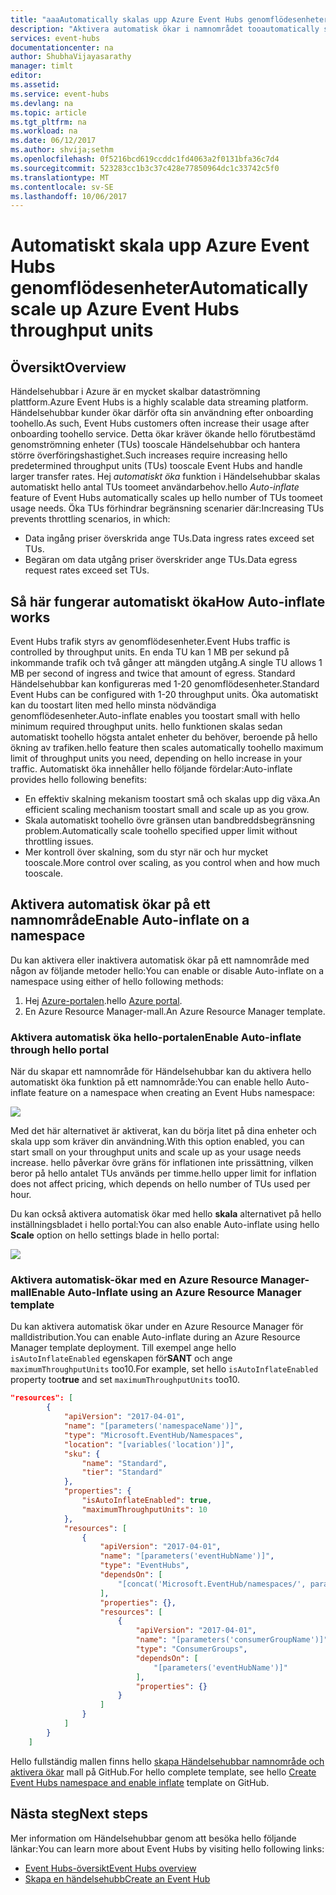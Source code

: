 ```yaml
---
title: "aaaAutomatically skalas upp Azure Event Hubs genomflödesenheter | Microsoft Docs"
description: "Aktivera automatisk ökar i namnområdet tooautomatically skala upp enheter"
services: event-hubs
documentationcenter: na
author: ShubhaVijayasarathy
manager: timlt
editor: 
ms.assetid: 
ms.service: event-hubs
ms.devlang: na
ms.topic: article
ms.tgt_pltfrm: na
ms.workload: na
ms.date: 06/12/2017
ms.author: shvija;sethm
ms.openlocfilehash: 0f5216bcd619ccddc1fd4063a2f0131bfa36c7d4
ms.sourcegitcommit: 523283cc1b3c37c428e77850964dc1c33742c5f0
ms.translationtype: MT
ms.contentlocale: sv-SE
ms.lasthandoff: 10/06/2017
---
```

# <a name="automatically-scale-up-azure-event-hubs-throughput-units"></a><span data-ttu-id="e924a-103">Automatiskt skala upp Azure Event Hubs genomflödesenheter</span><span class="sxs-lookup"><span data-stu-id="e924a-103">Automatically scale up Azure Event Hubs throughput units</span></span>

## <a name="overview"></a><span data-ttu-id="e924a-104">Översikt</span><span class="sxs-lookup"><span data-stu-id="e924a-104">Overview</span></span>

<span data-ttu-id="e924a-105">Händelsehubbar i Azure är en mycket skalbar dataströmning plattform.</span><span class="sxs-lookup"><span data-stu-id="e924a-105">Azure Event Hubs is a highly scalable data streaming platform.</span></span> <span data-ttu-id="e924a-106">Händelsehubbar kunder ökar därför ofta sin användning efter onboarding toohello.</span><span class="sxs-lookup"><span data-stu-id="e924a-106">As such, Event Hubs customers often increase their usage after onboarding toohello service.</span></span> <span data-ttu-id="e924a-107">Detta ökar kräver ökande hello förutbestämd genomströmning enheter (TUs) tooscale Händelsehubbar och hantera större överföringshastighet.</span><span class="sxs-lookup"><span data-stu-id="e924a-107">Such increases require increasing hello predetermined throughput units (TUs) tooscale Event Hubs and handle larger transfer rates.</span></span> <span data-ttu-id="e924a-108">Hej *automatiskt öka* funktion i Händelsehubbar skalas automatiskt hello antal TUs toomeet användarbehov.</span><span class="sxs-lookup"><span data-stu-id="e924a-108">hello *Auto-inflate* feature of Event Hubs automatically scales up hello number of TUs toomeet usage needs.</span></span> <span data-ttu-id="e924a-109">Öka TUs förhindrar begränsning scenarier där:</span><span class="sxs-lookup"><span data-stu-id="e924a-109">Increasing TUs prevents throttling scenarios, in which:</span></span>

* <span data-ttu-id="e924a-110">Data ingång priser överskrida ange TUs.</span><span class="sxs-lookup"><span data-stu-id="e924a-110">Data ingress rates exceed set TUs.</span></span>
* <span data-ttu-id="e924a-111">Begäran om data utgång priser överskrider ange TUs.</span><span class="sxs-lookup"><span data-stu-id="e924a-111">Data egress request rates exceed set TUs.</span></span>

## <a name="how-auto-inflate-works"></a><span data-ttu-id="e924a-112">Så här fungerar automatiskt öka</span><span class="sxs-lookup"><span data-stu-id="e924a-112">How Auto-inflate works</span></span>

<span data-ttu-id="e924a-113">Event Hubs trafik styrs av genomflödesenheter.</span><span class="sxs-lookup"><span data-stu-id="e924a-113">Event Hubs traffic is controlled by throughput units.</span></span> <span data-ttu-id="e924a-114">En enda TU kan 1 MB per sekund på inkommande trafik och två gånger att mängden utgång.</span><span class="sxs-lookup"><span data-stu-id="e924a-114">A single TU allows 1 MB per second of ingress and twice that amount of egress.</span></span> <span data-ttu-id="e924a-115">Standard Händelsehubbar kan konfigureras med 1-20 genomflödesenheter.</span><span class="sxs-lookup"><span data-stu-id="e924a-115">Standard Event Hubs can be configured with 1-20 throughput units.</span></span> <span data-ttu-id="e924a-116">Öka automatiskt kan du toostart liten med hello minsta nödvändiga genomflödesenheter.</span><span class="sxs-lookup"><span data-stu-id="e924a-116">Auto-inflate enables you toostart small with hello minimum required throughput units.</span></span> <span data-ttu-id="e924a-117">hello funktionen skalas sedan automatiskt toohello högsta antalet enheter du behöver, beroende på hello ökning av trafiken.</span><span class="sxs-lookup"><span data-stu-id="e924a-117">hello feature then scales automatically toohello maximum limit of throughput units you need, depending on hello increase in your traffic.</span></span> <span data-ttu-id="e924a-118">Automatiskt öka innehåller hello följande fördelar:</span><span class="sxs-lookup"><span data-stu-id="e924a-118">Auto-inflate provides hello following benefits:</span></span>

- <span data-ttu-id="e924a-119">En effektiv skalning mekanism toostart små och skalas upp dig växa.</span><span class="sxs-lookup"><span data-stu-id="e924a-119">An efficient scaling mechanism toostart small and scale up as you grow.</span></span>
- <span data-ttu-id="e924a-120">Skala automatiskt toohello övre gränsen utan bandbreddsbegränsning problem.</span><span class="sxs-lookup"><span data-stu-id="e924a-120">Automatically scale toohello specified upper limit without throttling issues.</span></span>
- <span data-ttu-id="e924a-121">Mer kontroll över skalning, som du styr när och hur mycket tooscale.</span><span class="sxs-lookup"><span data-stu-id="e924a-121">More control over scaling, as you control when and how much tooscale.</span></span>

## <a name="enable-auto-inflate-on-a-namespace"></a><span data-ttu-id="e924a-122">Aktivera automatisk ökar på ett namnområde</span><span class="sxs-lookup"><span data-stu-id="e924a-122">Enable Auto-inflate on a namespace</span></span>

<span data-ttu-id="e924a-123">Du kan aktivera eller inaktivera automatisk ökar på ett namnområde med någon av följande metoder hello:</span><span class="sxs-lookup"><span data-stu-id="e924a-123">You can enable or disable Auto-inflate on a namespace using either of hello following methods:</span></span>

1. <span data-ttu-id="e924a-124">Hej [Azure-portalen](https://portal.azure.com).</span><span class="sxs-lookup"><span data-stu-id="e924a-124">hello [Azure portal](https://portal.azure.com).</span></span>
2. <span data-ttu-id="e924a-125">En Azure Resource Manager-mall.</span><span class="sxs-lookup"><span data-stu-id="e924a-125">An Azure Resource Manager template.</span></span>

### <a name="enable-auto-inflate-through-hello-portal"></a><span data-ttu-id="e924a-126">Aktivera automatisk öka hello-portalen</span><span class="sxs-lookup"><span data-stu-id="e924a-126">Enable Auto-inflate through hello portal</span></span>

<span data-ttu-id="e924a-127">När du skapar ett namnområde för Händelsehubbar kan du aktivera hello automatiskt öka funktion på ett namnområde:</span><span class="sxs-lookup"><span data-stu-id="e924a-127">You can enable hello Auto-inflate feature on a namespace when creating an Event Hubs namespace:</span></span>
 
![](./media/event-hubs-auto-inflate/event-hubs-auto-inflate1.png)

<span data-ttu-id="e924a-128">Med det här alternativet är aktiverat, kan du börja litet på dina enheter och skala upp som kräver din användning.</span><span class="sxs-lookup"><span data-stu-id="e924a-128">With this option enabled, you can start small on your throughput units and scale up as your usage needs increase.</span></span> <span data-ttu-id="e924a-129">hello påverkar övre gräns för inflationen inte prissättning, vilken beror på hello antalet TUs används per timme.</span><span class="sxs-lookup"><span data-stu-id="e924a-129">hello upper limit for inflation does not affect pricing, which depends on hello number of TUs used per hour.</span></span>

<span data-ttu-id="e924a-130">Du kan också aktivera automatisk ökar med hello **skala** alternativet på hello inställningsbladet i hello portal:</span><span class="sxs-lookup"><span data-stu-id="e924a-130">You can also enable Auto-inflate using hello **Scale** option on hello settings blade in hello portal:</span></span>
 
![](./media/event-hubs-auto-inflate/event-hubs-auto-inflate2.png)

### <a name="enable-auto-inflate-using-an-azure-resource-manager-template"></a><span data-ttu-id="e924a-131">Aktivera automatisk-ökar med en Azure Resource Manager-mall</span><span class="sxs-lookup"><span data-stu-id="e924a-131">Enable Auto-Inflate using an Azure Resource Manager template</span></span>

<span data-ttu-id="e924a-132">Du kan aktivera automatisk ökar under en Azure Resource Manager för malldistribution.</span><span class="sxs-lookup"><span data-stu-id="e924a-132">You can enable Auto-inflate during an Azure Resource Manager template deployment.</span></span> <span data-ttu-id="e924a-133">Till exempel ange hello `isAutoInflateEnabled` egenskapen för**SANT** och ange `maximumThroughputUnits` too10.</span><span class="sxs-lookup"><span data-stu-id="e924a-133">For example, set hello `isAutoInflateEnabled` property too**true** and set `maximumThroughputUnits` too10.</span></span>

```json
"resources": [
        {
            "apiVersion": "2017-04-01",
            "name": "[parameters('namespaceName')]",
            "type": "Microsoft.EventHub/Namespaces",
            "location": "[variables('location')]",
            "sku": {
                "name": "Standard",
                "tier": "Standard"
            },
            "properties": {
                "isAutoInflateEnabled": true,
                "maximumThroughputUnits": 10
            },
            "resources": [
                {
                    "apiVersion": "2017-04-01",
                    "name": "[parameters('eventHubName')]",
                    "type": "EventHubs",
                    "dependsOn": [
                        "[concat('Microsoft.EventHub/namespaces/', parameters('namespaceName'))]"
                    ],
                    "properties": {},
                    "resources": [
                        {
                            "apiVersion": "2017-04-01",
                            "name": "[parameters('consumerGroupName')]",
                            "type": "ConsumerGroups",
                            "dependsOn": [
                                "[parameters('eventHubName')]"
                            ],
                            "properties": {}
                        }
                    ]
                }
            ]
        }
    ]
```

<span data-ttu-id="e924a-134">Hello fullständig mallen finns hello [skapa Händelsehubbar namnområde och aktivera ökar](https://github.com/Azure/azure-quickstart-templates/tree/master/201-eventhubs-create-namespace-and-enable-inflate) mall på GitHub.</span><span class="sxs-lookup"><span data-stu-id="e924a-134">For hello complete template, see hello [Create Event Hubs namespace and enable inflate](https://github.com/Azure/azure-quickstart-templates/tree/master/201-eventhubs-create-namespace-and-enable-inflate) template on GitHub.</span></span>

## <a name="next-steps"></a><span data-ttu-id="e924a-135">Nästa steg</span><span class="sxs-lookup"><span data-stu-id="e924a-135">Next steps</span></span>

<span data-ttu-id="e924a-136">Mer information om Händelsehubbar genom att besöka hello följande länkar:</span><span class="sxs-lookup"><span data-stu-id="e924a-136">You can learn more about Event Hubs by visiting hello following links:</span></span>

* [<span data-ttu-id="e924a-137">Event Hubs-översikt</span><span class="sxs-lookup"><span data-stu-id="e924a-137">Event Hubs overview</span></span>](event-hubs-what-is-event-hubs.md)
* [<span data-ttu-id="e924a-138">Skapa en händelsehubb</span><span class="sxs-lookup"><span data-stu-id="e924a-138">Create an Event Hub</span></span>](event-hubs-create.md)
